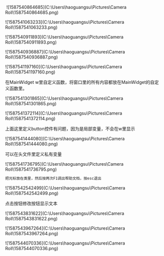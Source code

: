 

​	![1587540864685](C:\Users\haoguangsu\Pictures\Camera Roll\1587540864685.png)



![1587541063233](C:\Users\haoguangsu\Pictures\Camera Roll\1587541063233.png)



![1587540911893](C:\Users\haoguangsu\Pictures\Camera Roll\1587540911893.png)

![1587540936887](C:\Users\haoguangsu\Pictures\Camera Roll\1587540936887.png)



![1587541197160](C:\Users\haoguangsu\Pictures\Camera Roll\1587541197160.png)



在MainWidget w里自定义函数，将窗口里的所有内容都放在MainWidget的自定义函数里。



![1587541301865](C:\Users\haoguangsu\Pictures\Camera Roll\1587541301865.png)





![1587541372114](C:\Users\haoguangsu\Pictures\Camera Roll\1587541372114.png)

上面这里定义button控件有问题，因为是局部变量，不会在w里显示

![1587541444080](C:\Users\haoguangsu\Pictures\Camera Roll\1587541444080.png)

可以在头文件里定义私有变量

![1587541736795](C:\Users\haoguangsu\Pictures\Camera Roll\1587541736795.png)



~~~C++
把光标放在类里，然后按两次F1调出帮助文档，按esc退出
~~~



![1587542542499](C:\Users\haoguangsu\Pictures\Camera Roll\1587542542499.png)



点击按钮修改按钮显示文本

![1587543831622](C:\Users\haoguangsu\Pictures\Camera Roll\1587543831622.png)

![1587543967264](C:\Users\haoguangsu\Pictures\Camera Roll\1587543967264.png)





![1587544070336](C:\Users\haoguangsu\Pictures\Camera Roll\1587544070336.png)